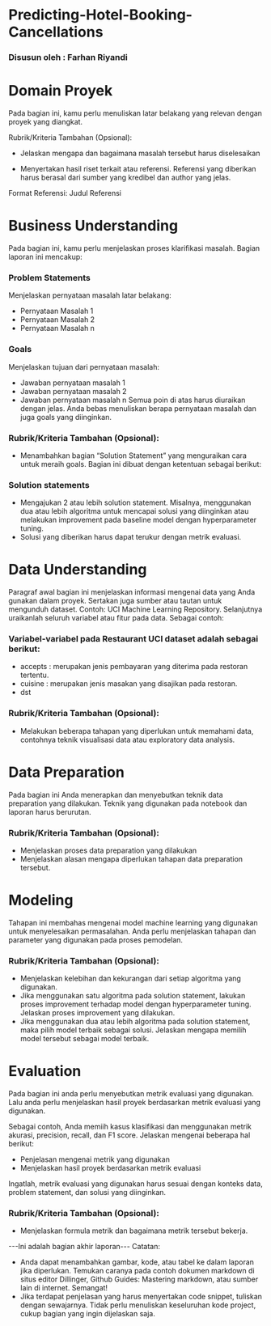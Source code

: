 # Predicting-Hotel-Booking-Cancellations
### Disusun oleh : Farhan Riyandi

# Domain Proyek
Pada bagian ini, kamu perlu menuliskan latar belakang yang relevan dengan proyek yang diangkat.

Rubrik/Kriteria Tambahan (Opsional):

* Jelaskan mengapa dan bagaimana masalah tersebut harus diselesaikan

* Menyertakan hasil riset terkait atau referensi. Referensi yang diberikan harus berasal dari sumber yang kredibel dan author yang jelas.

Format Referensi: Judul Referensi

# Business Understanding

Pada bagian ini, kamu perlu menjelaskan proses klarifikasi masalah.
Bagian laporan ini mencakup:

### Problem Statements
Menjelaskan pernyataan masalah latar belakang:

* Pernyataan Masalah 1
* Pernyataan Masalah 2
* Pernyataan Masalah n

### Goals
Menjelaskan tujuan dari pernyataan masalah:
* Jawaban pernyataan masalah 1
* Jawaban pernyataan masalah 2
* Jawaban pernyataan masalah n
Semua poin di atas harus diuraikan dengan jelas. Anda bebas menuliskan berapa pernyataan masalah dan juga goals yang diinginkan.

### Rubrik/Kriteria Tambahan (Opsional):
* Menambahkan bagian “Solution Statement” yang menguraikan cara untuk meraih goals. Bagian ini dibuat dengan ketentuan sebagai berikut:

### Solution statements
* Mengajukan 2 atau lebih solution statement. Misalnya, menggunakan dua atau lebih algoritma untuk mencapai solusi yang diinginkan atau melakukan improvement pada baseline model dengan hyperparameter tuning.
* Solusi yang diberikan harus dapat terukur dengan metrik evaluasi.

# Data Understanding
Paragraf awal bagian ini menjelaskan informasi mengenai data yang Anda gunakan dalam proyek. Sertakan juga sumber atau tautan untuk mengunduh dataset. Contoh: UCI Machine Learning Repository. 
Selanjutnya uraikanlah seluruh variabel atau fitur pada data. Sebagai contoh:

### Variabel-variabel pada Restaurant UCI dataset adalah sebagai berikut:
* accepts : merupakan jenis pembayaran yang diterima pada restoran tertentu.
* cuisine : merupakan jenis masakan yang disajikan pada restoran.
* dst

### Rubrik/Kriteria Tambahan (Opsional):
* Melakukan beberapa tahapan yang diperlukan untuk memahami data, contohnya teknik visualisasi data atau exploratory data analysis.

# Data Preparation
Pada bagian ini Anda menerapkan dan menyebutkan teknik data preparation yang dilakukan. Teknik yang digunakan pada notebook dan laporan harus berurutan.

### Rubrik/Kriteria Tambahan (Opsional):
* Menjelaskan proses data preparation yang dilakukan
* Menjelaskan alasan mengapa diperlukan tahapan data preparation tersebut.

# Modeling
Tahapan ini membahas mengenai model machine learning yang digunakan untuk menyelesaikan permasalahan. Anda perlu menjelaskan tahapan dan parameter yang digunakan pada proses pemodelan.

### Rubrik/Kriteria Tambahan (Opsional):
* Menjelaskan kelebihan dan kekurangan dari setiap algoritma yang digunakan.
* Jika menggunakan satu algoritma pada solution statement, lakukan proses improvement terhadap model dengan hyperparameter tuning. Jelaskan proses improvement yang dilakukan.
* Jika menggunakan dua atau lebih algoritma pada solution statement, maka pilih model terbaik sebagai solusi. Jelaskan mengapa memilih model tersebut sebagai model terbaik.

# Evaluation
Pada bagian ini anda perlu menyebutkan metrik evaluasi yang digunakan. Lalu anda perlu menjelaskan hasil proyek berdasarkan metrik evaluasi yang digunakan.

Sebagai contoh, Anda memiih kasus klasifikasi dan menggunakan metrik akurasi, precision, recall, dan F1 score. Jelaskan mengenai beberapa hal berikut:
* Penjelasan mengenai metrik yang digunakan
* Menjelaskan hasil proyek berdasarkan metrik evaluasi

Ingatlah, metrik evaluasi yang digunakan harus sesuai dengan konteks data, problem statement, dan solusi yang diinginkan.

### Rubrik/Kriteria Tambahan (Opsional):
* Menjelaskan formula metrik dan bagaimana metrik tersebut bekerja.

---Ini adalah bagian akhir laporan---
Catatan:
* Anda dapat menambahkan gambar, kode, atau tabel ke dalam laporan jika diperlukan. Temukan caranya pada contoh dokumen markdown di situs editor Dillinger, Github Guides: Mastering markdown, atau sumber lain di internet. Semangat!
* Jika terdapat penjelasan yang harus menyertakan code snippet, tuliskan dengan sewajarnya. Tidak perlu menuliskan keseluruhan kode project, cukup bagian yang ingin dijelaskan saja.


